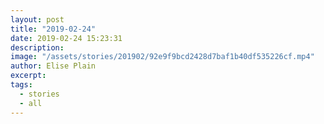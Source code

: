 ```yaml
---
layout: post
title: "2019-02-24"
date: 2019-02-24 15:23:31
description: 
image: "/assets/stories/201902/92e9f9bcd2428d7baf1b40df535226cf.mp4"
author: Elise Plain
excerpt: 
tags: 
  - stories
  - all
---
```



<p></p>

